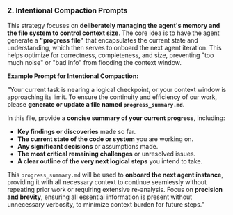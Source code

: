 ### 2. Intentional Compaction Prompts

This strategy focuses on **deliberately managing the agent's memory and the file system to control context size**. The core idea is to have the agent generate a **"progress file"** that encapsulates the current state and understanding, which then serves to onboard the next agent iteration. This helps optimize for correctness, completeness, and size, preventing "too much noise" or "bad info" from flooding the context window.

**Example Prompt for Intentional Compaction:**

"Your current task is nearing a logical checkpoint, or your context window is approaching its limit. To ensure the continuity and efficiency of our work, please **generate or update a file named `progress_summary.md`**.

In this file, provide a **concise summary of your current progress**, including:
*   **Key findings or discoveries** made so far.
*   **The current state of the code or system** you are working on.
*   **Any significant decisions** or assumptions made.
*   **The most critical remaining challenges** or unresolved issues.
*   **A clear outline of the very next logical steps** you intend to take.

This `progress_summary.md` will be used to **onboard the next agent instance**, providing it with all necessary context to continue seamlessly without repeating prior work or requiring extensive re-analysis. Focus on **precision and brevity**, ensuring all essential information is present without unnecessary verbosity, to minimize context burden for future steps."

